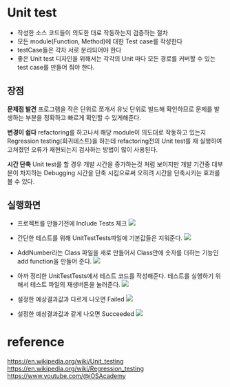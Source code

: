 # Unit test 
- 작성한 소스 코드들이 의도한 대로 작동하는지 검증하는 절차
- 모든 module(Function, Method)에 대한 Test case를 작성한다
- testCase들은 각자 서로 분리되어야 한다
- 좋은 Unit test 디자인을 위해서는 각각의 Unit 마다 모든 경로를 커버할 수 있는 test case를 만들어 줘야 한다.

## 장점
**문제점 발견**
프로그램을 작은 단위로 쪼개서 유닛 단위로 빌드해 확인하므로 문제를 발생하는 부분을 정확하고 빠르게 확인할 수 있게해준다.

**변경이 쉽다**
refactoring를 하고나서 해당 module이 의도대로 작동하고 있는지 Regression testing(회귀테스트)을 하는데 refactoring전의 Unit test를 재 실행하여 고쳐졌던 오류가 재현되는지 검사하는 방법이 많이 사용된다.

**시간 단축**
Unit test를 할 경우 개발 시간을 증가하는것 처럼 보이지만 개발 기간중 대부분이 차지하는 Debugging 시간을 단축 시킴으로써 오히려 시간을 단축시키는 효과를 볼 수 있다.


## 실행화면
- 프로젝트를 만들기전에 Include Tests 체크
![](https://i.imgur.com/2uikH76.png)

- 간단한 테스트를 위해 UnitTestTests파일에 기본값들은 지워준다.
![](https://i.imgur.com/8tWptUw.png)

- AddNumber라는 Class 파일을 새로 만들어서 Class안에 숫자를 더하는 기능인 add function을 만들어 준다.
![](https://i.imgur.com/96WlnAk.png)

- 아까 정리한 UnitTestTests에서 테스트 코드를 작성해준다.
 테스트를 실행하기 위해서 테스트 파일의 재생버튼을 눌러준다.
![](https://i.imgur.com/a2KHjH4.png)

- 설정한 예상결과값과 다르게 나오면 Failed
![](https://i.imgur.com/RNm9agV.png)
- 설정한 예상결과값과 같게 나오면 Succeeded
![](https://i.imgur.com/5zg90x8.png)



# reference
https://en.wikipedia.org/wiki/Unit_testing
https://en.wikipedia.org/wiki/Regression_testing
https://www.youtube.com/@iOSAcademy
